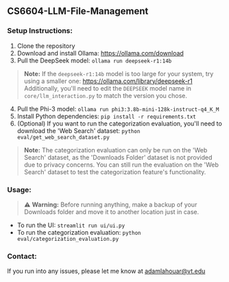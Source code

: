 ## CS6604-LLM-File-Management

### Setup Instructions:

1. Clone the repository
2. Download and install Ollama: https://ollama.com/download
3. Pull the DeepSeek model: `ollama run deepseek-r1:14b`

> **Note:**
> If the `deepseek-r1:14b` model is too large for your system, try using a smaller
> one: https://ollama.com/library/deepseek-r1
> Additionally, you'll need to edit the `DEEPSEEK` model name in `core/llm_interaction.py` to match the version you
> chose.

4. Pull the Phi-3 model: `ollama run phi3:3.8b-mini-128k-instruct-q4_K_M`
5. Install Python dependencies: `pip install -r requirements.txt`
6. (Optional) If you want to run the categorization evaluation, you'll need to download the 'Web Search' dataset:
   `python eval/get_web_search_dataset.py`

> **Note:**
> The categorization evaluation can only be run on the 'Web Search' dataset, as the 'Downloads Folder' dataset is not
> provided due to privacy concerns. You can still run the evaluation on the 'Web Search' dataset to test the
> categorization feature's functionality.

### Usage:

> ⚠️ **Warning:**
> Before running anything, make a backup of your Downloads folder and move it to another location just in case.

- To run the UI: `streamlit run ui/ui.py`
- To run the categorization evaluation: `python eval/categorization_evaluation.py`

### Contact:

If you run into any issues, please let me know at [adamlahouar@vt.edu](mailto:adamlahouar@vt.edu)
